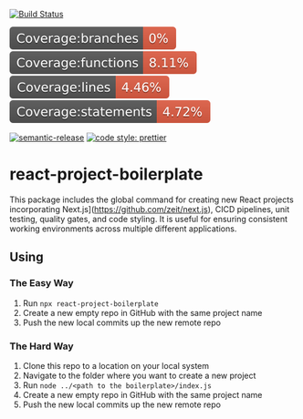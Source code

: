 [![Build Status](https://travis-ci.org/amclin/react-project-boilerplate.svg?branch=master)](https://travis-ci.org/amclin/react-project-boilerplate)

![Branch Code Coverage](./coverage/badge-branches.svg) ![Functions Code Coverage](./coverage/badge-functions.svg) ![Lines Code Coverage](./coverage/badge-lines.svg) ![Statements Code Coverage](./coverage/badge-statements.svg)

[![semantic-release](https://img.shields.io/badge/%20%20%F0%9F%93%A6%F0%9F%9A%80-semantic--release-e10079.svg)](https://github.com/semantic-release/semantic-release)
[![code style: prettier](https://img.shields.io/badge/code_style-prettier-ff69b4.svg?style=flat-square)](https://github.com/prettier/prettier)

# react-project-boilerplate
This package includes the global command for creating new React projects incorporating Next.js](https://github.com/zeit/next.js), CICD pipelines, unit testing, quality gates, and code styling. It is useful for ensuring consistent working environments across multiple different applications.

## Using

### The Easy Way
1. Run `npx react-project-boilerplate`
2. Create a new empty repo in GitHub with the same project name
3. Push the new local commits up the new remote repo

### The Hard Way
1. Clone this repo to a location on your local system
2. Navigate to the folder where you want to create a new project
3. Run `node ../<path to the boilerplate>/index.js`
2. Create a new empty repo in GitHub with the same project name
3. Push the new local commits up the new remote repo
